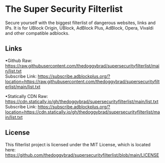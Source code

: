 # The Super Security Filterlist
Secure yourself with the biggest filterlist of dangerous websites, links and IPs. It is for UBlock Origin, UBlock, AdBlock Plus, AdBlock, Opera, Vivaldi and other compatible adblocks.

## Links
•Github
Raw: https://raw.githubusercontent.com/thedoggybrad/supersecurityfilterlist/main/list.txt
<br>
Subscribe Link: https://subscribe.adblockplus.org/?location=https://raw.githubusercontent.com/thedoggybrad/supersecurityfilterlist/main/list.txt

•Statically CDN
Raw: https://cdn.statically.io/gh/thedoggybrad/supersecurityfilterlist/main/list.txt
<br>
Subscribe Link: https://subscribe.adblockplus.org/?location=https://cdn.statically.io/gh/thedoggybrad/supersecurityfilterlist/main/list.txt

## License
This filterlist project is licensed under the MIT License, which is located here: https://github.com/thedoggybrad/supersecurityfilterlist/blob/main/LICENSE
